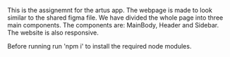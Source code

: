 This is the assignemnt for the artus app. The webpage is made to look similar to the shared figma file. We have divided the whole page into three main components. The components are: MainBody, Header and Sidebar. The website is also responsive.

Before running run 'npm i' to install the required node modules.